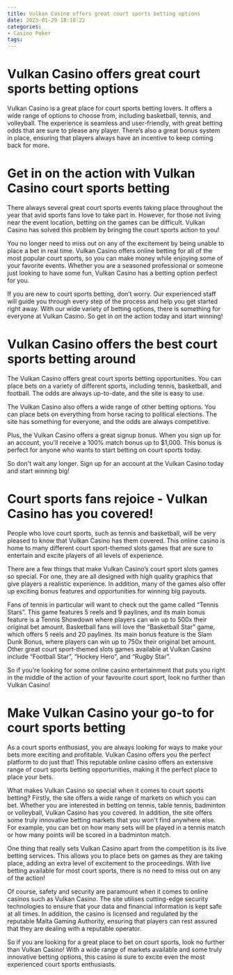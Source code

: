 ```yaml
---
title: Vulkan Casino offers great court sports betting options 
date: 2023-01-29 18:18:22
categories:
- Casino Poker
tags:
---
```



#  Vulkan Casino offers great court sports betting options 

Vulkan Casino is a great place for court sports betting lovers. It offers a wide range of options to choose from, including basketball, tennis, and volleyball. The experience is seamless and user-friendly, with great betting odds that are sure to please any player. There’s also a great bonus system in place, ensuring that players always have an incentive to keep coming back for more.

#  Get in on the action with Vulkan Casino court sports betting 

There always several great court sports events taking place throughout the year that avid sports fans love to take part in. However, for those not living near the event location, betting on the games can be difficult. Vulkan Casino has solved this problem by bringing the court sports action to you!

You no longer need to miss out on any of the excitement by being unable to place a bet in real time. Vulkan Casino offers online betting for all of the most popular court sports, so you can make money while enjoying some of your favorite events. Whether you are a seasoned professional or someone just looking to have some fun, Vulkan Casino has a betting option perfect for you.

If you are new to court sports betting, don’t worry. Our experienced staff will guide you through every step of the process and help you get started right away. With our wide variety of betting options, there is something for everyone at Vulkan Casino. So get in on the action today and start winning!

#  Vulkan Casino offers the best court sports betting around 

The Vulkan Casino offers great court sports betting opportunities. You can place bets on a variety of different sports, including tennis, basketball, and football. The odds are always up-to-date, and the site is easy to use.

The Vulkan Casino also offers a wide range of other betting options. You can place bets on everything from horse racing to political elections. The site has something for everyone, and the odds are always competitive.

Plus, the Vulkan Casino offers a great signup bonus. When you sign up for an account, you'll receive a 100% match bonus up to $1,000. This bonus is perfect for anyone who wants to start betting on court sports today.

So don't wait any longer. Sign up for an account at the Vulkan Casino today and start winning big!

#  Court sports fans rejoice - Vulkan Casino has you covered! 

People who love court sports, such as tennis and basketball, will be very pleased to know that Vulkan Casino has them covered. This online casino is home to many different court sport-themed slots games that are sure to entertain and excite players of all levels of experience.

There are a few things that make Vulkan Casino’s court sport slots games so special. For one, they are all designed with high quality graphics that give players a realistic experience. In addition, many of the games also offer up exciting bonus features and opportunities for winning big payouts.

Fans of tennis in particular will want to check out the game called “Tennis Stars”. This game features 5 reels and 9 paylines, and its main bonus feature is a Tennis Showdown where players can win up to 500x their original bet amount. Basketball fans will love the “Basketball Star” game, which offers 5 reels and 20 paylines. Its main bonus feature is the Slam Dunk Bonus, where players can win up to 750x their original bet amount. Other great court sport-themed slots games available at Vulkan Casino include “Football Star”, “Hockey Hero”, and “Rugby Star”.

So if you’re looking for some online casino entertainment that puts you right in the middle of the action of your favourite court sport, look no further than Vulkan Casino!

#  Make Vulkan Casino your go-to for court sports betting

As a court sports enthusiast, you are always looking for ways to make your bets more exciting and profitable. Vulkan Casino offers you the perfect platform to do just that! This reputable online casino offers an extensive range of court sports betting opportunities, making it the perfect place to place your bets.

What makes Vulkan Casino so special when it comes to court sports betting? Firstly, the site offers a wide range of markets on which you can bet. Whether you are interested in betting on tennis, table tennis, badminton or volleyball, Vulkan Casino has you covered. In addition, the site offers some truly innovative betting markets that you won't find anywhere else. For example, you can bet on how many sets will be played in a tennis match or how many points will be scored in a badminton match.

One thing that really sets Vulkan Casino apart from the competition is its live betting services. This allows you to place bets on games as they are taking place, adding an extra level of excitement to the proceedings. With live betting available for most court sports, there is no need to miss out on any of the action!

Of course, safety and security are paramount when it comes to online casinos such as Vulkan Casino. The site utilises cutting-edge security technologies to ensure that your data and financial information is kept safe at all times. In addition, the casino is licensed and regulated by the reputable Malta Gaming Authority, ensuring that players can rest assured that they are dealing with a reputable operator.

So if you are looking for a great place to bet on court sports, look no further than Vulkan Casino! With a wide range of markets available and some truly innovative betting options, this casino is sure to excite even the most experienced court sports enthusiasts.